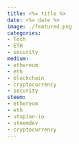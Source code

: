 ```yaml
---
title: <%= title %>
date: <%= date %>
image: ./featured.png
categories:
- Tech
- ETH
- security
medium:
- ethereum
- eth
- blockchain
- cryptocurrency
- security
steem:
- ethereum
- eth
- utopian-io
- steemdev
- cryptocurrency
---
```


